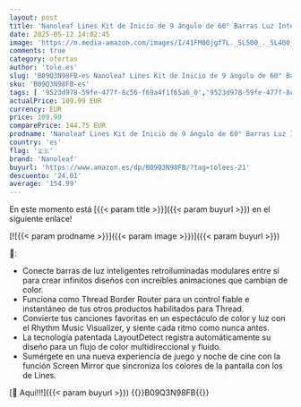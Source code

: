 ```yaml
---
layout: post
title: 'Nanoleaf Lines Kit de Inicio de 9 ángulo de 60° Barras Luz Inteligentes LED RGBW Modulares  Apliques de Pared Interior  Luces Led 16M Colores WiFi  Compatible Alexa Google Home  Decoración Habitación'
date: 2025-05-12 14:02:45
image: 'https://m.media-amazon.com/images/I/41FM00jgfTL._SL500_._SL400_.jpg'
comments: true
category: ofertas
author: 'tole.es'
slug: 'B09Q3N98FB-es Nanoleaf Lines Kit de Inicio de 9 ángulo de 60° Barras Luz...'
sku: 'B09Q3N98FB-es'
tags: [ '9523d978-59fe-477f-8c56-f69a4f1f65a6_0','9523d978-59fe-477f-8c56-f69a4f1f65a6_3501','9523d978-59fe-477f-8c56-f69a4f1f65a6_6601','Arborist Merchandising Root','Bombillas','Bombillas Wi-Fi','Hogar','Hogar y cocina','Iluminación','Lights','Self Service','Special Features Stores','alexa','google','home','nanoleaf','🇪🇸', ]
actualPrice: 109.99 EUR
currency: EUR
price: 109.99
comparePrice: 144.75 EUR
prodname: 'Nanoleaf Lines Kit de Inicio de 9 ángulo de 60° Barras Luz Inteligentes LED RGBW Modulares  Apliques de Pared Interior  Luces Led 16M Colores WiFi  Compatible Alexa Google Home  Decoración Habitación'
country: 'es'
flag: '🇪🇸'
brand: 'Nanoleaf'
buyurl: 'https://www.amazon.es/dp/B09Q3N98FB/?tag=tolees-21'
descuento: '24.01'
average: '154.99'
---
```


En este momento está [{{< param title >}}]({{< param buyurl >}}) en el siguiente enlace!

[![{{< param prodname >}}]({{< param image >}})]({{< param buyurl >}})

🔎:

- Conecte barras de luz inteligentes retroiluminadas modulares entre sí para crear infinitos diseños con increíbles animaciones que cambian de color.
- Funciona como Thread Border Router para un control fiable e instantáneo de tus otros productos habilitados para Thread.
- Convierte tus canciones favoritas en un espectáculo de color y luz con el Rhythm Music Visualizer, y siente cada ritmo como nunca antes.
- La tecnología patentada LayoutDetect registra automáticamente su diseño para un flujo de color multidireccional y fluido.
- Sumérgete en una nueva experiencia de juego y noche de cine con la función Screen Mirror que sincroniza los colores de la pantalla con los de Lines.

[🛒 Aquí!!!]({{< param buyurl >}})
{{<world>}}B09Q3N98FB{{</world>}}

